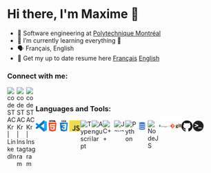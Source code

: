 <!--
**MaximeLaroche/MaximeLaroche** is a ✨ _special_ ✨ repository because its `README.md` (this file) appears on your GitHub profile.

Here are some ideas to get you started:

- 🔭 I’m currently working on ...
- 🌱 I’m currently learning ...
- 👯 I’m looking to collaborate on ...
- 🤔 I’m looking for help with ...
- 💬 Ask me about ...
- 📫 How to reach me: ...
- 😄 Pronouns: ...
- ⚡ Fun fact: ...
-->

# Hi there, I'm Maxime 👋 

- 🏫 Software engineering at  [Polytechnique Montréal](https://polymtl.ca/)
- 🌱 I’m currently learning everything 🤣
- 🗣 Français, English
- 📝 Get my up to date resume here [Français](https://github.com/MaximeLaroche/Recherche-Stage/blob/master/CV.pdf) [English](https://github.com/MaximeLaroche/Recherche-Stage/blob/BaseAnglais/CV.pdf)

### Connect with me:


[<img align="left" alt="codeSTACKr | LinkedIn" width="22px" src="https://cdn-icons-png.flaticon.com/512/174/174857.png" />][linkedin]
[<img align="left" alt="codeSTACKr | Instagram" width="22px" src="https://cdn-icons.flaticon.com/png/512/3178/premium/3178158.png?token=exp=1642174435~hmac=0cb81752d132700482b252a0cc9c471a" />][email]
[<img align="left" alt="codeSTACKr | Instagram" width="22px" src="https://about.gitlab.com/images/press/logo/png/gitlab-icon-rgb.png" />][gitlab]

<br />

### Languages and Tools:
<!-- VsCode -->
<img align="left" alt="Visual Studio Code" width="26px" src="https://raw.githubusercontent.com/github/explore/80688e429a7d4ef2fca1e82350fe8e3517d3494d/topics/visual-studio-code/visual-studio-code.png" />
<!-- HTML -->
<img align="left" alt="HTML5" width="26px" src="https://raw.githubusercontent.com/github/explore/80688e429a7d4ef2fca1e82350fe8e3517d3494d/topics/html/html.png" />
<!-- CSS -->
<img align="left" alt="CSS3" width="26px" src="https://raw.githubusercontent.com/github/explore/80688e429a7d4ef2fca1e82350fe8e3517d3494d/topics/css/css.png" />
<!-- Javascript -->
<img align="left" alt="JavaScript" width="26px" src="https://raw.githubusercontent.com/github/explore/80688e429a7d4ef2fca1e82350fe8e3517d3494d/topics/javascript/javascript.png" />
<!-- Typescript -->
<img align="left" alt="Typescript" width="26px" src="https://upload.wikimedia.org/wikipedia/commons/thumb/4/4c/Typescript_logo_2020.svg/512px-Typescript_logo_2020.svg.png" />
<!-- Angular -->
<img align="left" alt="Angular" width="26px" src="https://angular.io/assets/images/logos/angular/angular.svg" />

<!-- C++ -->
<img align="left" alt="C++" width="26px" src="https://upload.wikimedia.org/wikipedia/commons/thumb/1/18/ISO_C%2B%2B_Logo.svg/306px-ISO_C%2B%2B_Logo.svg.png" />
<!-- Java -->
<img align="left" alt="Java" width="26px" height="26px" src="https://upload.wikimedia.org/wikipedia/fr/2/2e/Java_Logo.svg" />
<!-- Python -->
<img align="left" alt="Python" width="26px" src="https://upload.wikimedia.org/wikipedia/commons/c/c3/Python-logo-notext.svg" />
<!-- SQL -->
<img align="left" alt="SQL" width="26px" src="https://raw.githubusercontent.com/github/explore/80688e429a7d4ef2fca1e82350fe8e3517d3494d/topics/sql/sql.png" />
<!-- NodeJS -->
<img align="left" alt="NodeJS" width="26px" src="https://cdn.worldvectorlogo.com/logos/nodejs-icon.svg" />
<!-- MongoDB -->
<img align="left" alt="MongoDB" width="26px" src="https://raw.githubusercontent.com/github/explore/80688e429a7d4ef2fca1e82350fe8e3517d3494d/topics/mongodb/mongodb.png" />
<img align="left" alt="Git" width="26px" src="https://raw.githubusercontent.com/github/explore/80688e429a7d4ef2fca1e82350fe8e3517d3494d/topics/git/git.png" />
<img align="left" alt="GitHub" width="26px" src="https://raw.githubusercontent.com/github/explore/78df643247d429f6cc873026c0622819ad797942/topics/github/github.png" />
<img align="left" alt="Terminal" width="26px" src="https://raw.githubusercontent.com/github/explore/80688e429a7d4ef2fca1e82350fe8e3517d3494d/topics/terminal/terminal.png" />

<br />
<br />



[email]: mailto:mlaroche2009@gmail.com
[linkedin]: https://www.linkedin.com/in/laroche-maxime/
[gitlab]: https://gitlab.com/MaximeLaroche